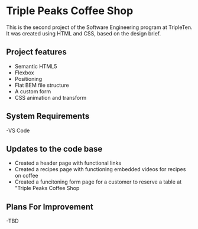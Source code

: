 # Triple Peaks Coffee Shop

This is the second project of the Software Engineering program at TripleTen. It was created using HTML and CSS, based on the design brief.

## Project features

-   Semantic HTML5
-   Flexbox
-   Positioning
-   Flat BEM file structure
-   A custom form
-   CSS animation and transform

## System Requirements

-VS Code

## Updates to the code base

-   Created a header page with functional links
-   Created a recipes page with functioning embedded videos for recipes on coffee
-   Created a funcitoning form page for a customer to reserve a table at "Triple Peaks Coffee Shop

## Plans For Improvement

-TBD
